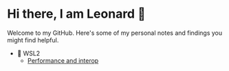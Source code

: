 # Hi there, I am Leonard 👋

Welcome to my GitHub. Here's some of my personal notes and findings you might find helpful.

* 🐧 WSL2
  * [Performance and interop](wsl/performance-and-interop.md)
